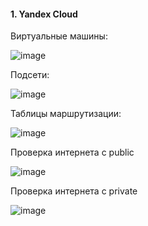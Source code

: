 #### 1. Yandex Cloud


Виртуальные машины:

![image](https://github.com/inyushov/devops-netology/assets/127683348/278c652c-4d44-4e45-91f7-16312f55e64d)

Подсети:

![image](https://github.com/inyushov/devops-netology/assets/127683348/37594344-c3b4-4200-9504-118be1bf401b)

Таблицы маршрутизации: 

![image](https://github.com/inyushov/devops-netology/assets/127683348/6c32bb52-8c2e-4e31-9b47-ba567340ef1f)

Проверка интернета с public

![image](https://github.com/inyushov/devops-netology/assets/127683348/06225e28-7592-4e7c-8495-9a9bc0c82337)

Проверка интернета с private

![image](https://github.com/inyushov/devops-netology/assets/127683348/e27afbe5-3e52-429b-aa4c-d0e76b394d8c)



